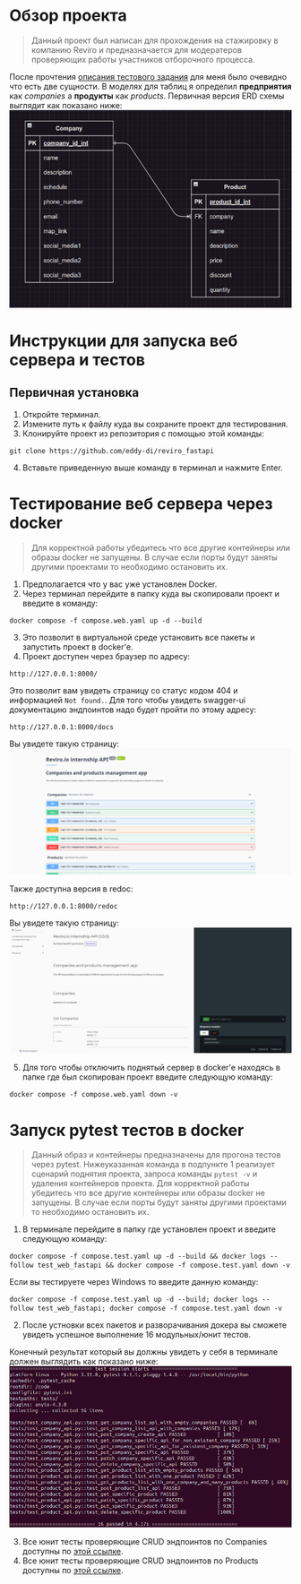 # Обзор проекта

> Данный проект был написан для прохождения на стажировку в компанию Reviro и предназначается для модератеров проверяющих работы участников отборочного процесса.

После прочтения [описания тестового задания](https://docs.google.com/document/d/1u-RQ5KCMiiICpnZUHaKV2IuE_KdX7aShbo3RmY6EpHI/edit) для меня было очевидно что есть две сущности. В моделях для таблиц я определил **предприятия** как *companies* а **продукты** как *products*.
Первичная версия ERD схемы выглядит как показано ниже:
![](./readme_images/initial_models.png)

# Инструкции для запуска веб сервера и тестов
## Первичная установка
1. Откройте терминал.
2. Измените путь к файлу куда вы сохраните проект для тестирования.
3. Клонируйте проект из репозитория с помощью этой команды:

```
git clone https://github.com/eddy-di/reviro_fastapi
```
4. Вставьте приведенную выше команду в терминал и нажмите Enter.

# Тестирование веб сервера через docker

> Для корректной работы убедитесь что все другие контейнеры или образы docker не запущены. В случае если порты будут заняты другими проектами то необходимо остановить их.

1. Предполагается что у вас уже установлен Docker.
2. Через терминал перейдите в папку куда вы скопировали проект и введите в команду:

```
docker compose -f compose.web.yaml up -d --build
```

3. Это позволит в виртуальной среде установить все пакеты и запустить проект в docker'e.
4. Проект доступен через браузер по адресу:

```
http://127.0.0.1:8000/
```

Это позволит вам увидеть страницу со статус кодом 404 и информацией `Not found.`. Для того чтобы увидеть swagger-ui документацию эндпоинтов надо будет пройти по этому адресу:

```
http://127.0.0.1:8000/docs
```

Вы увидете такую страницу:
![](./readme_images/swagger_ui_example.png)

Также доступна версия в redoc:

```
http://127.0.0.1:8000/redoc
```

Вы увидете такую страницу:
![](./readme_images/api_redoc_example.png)

5. Для того чтобы отключить поднятый сервер в docker'e находясь в папке где был скопирован проект введите следующую команду:

```
docker compose -f compose.web.yaml down -v
```

# Запуск pytest тестов в docker

> Данный образ и контейнеры предназначены для прогона тестов через pytest. Нижеуказанная команда в подпункте 1 реализует сценарий поднятия проекта, запроса команды `pytest -v` и удаления контейнеров проекта. Для корректной работы убедитесь что все другие контейнеры или образы docker не запущены. В случае если порты будут заняты другими проектами то необходимо остановить их.

1. В терминале перейдите в папку где установлен проект и введите следующую команду:

```
docker compose -f compose.test.yaml up -d --build && docker logs --follow test_web_fastapi && docker compose -f compose.test.yaml down -v
```

Если вы тестируете через Windows то введите данную команду:

```
docker compose -f compose.test.yaml up -d --build; docker logs --follow test_web_fastapi; docker compose -f compose.test.yaml down -v
```

2. После устновки всех пакетов и разворачивания докера вы сможете увидеть успешное выполнение 16 модульных/юнит тестов.

Конечный результат который вы должны увидеть у себя в терминале должен выглядить как показано ниже:
![](./readme_images/tests_example.png)

3. Все юнит тесты проверяющие CRUD эндпоинтов по Companies доступны по [этой ссылке](./tests/test_company_api.py).
3. Все юнит тесты проверяющие CRUD эндпоинтов по Products доступны по [этой ссылке](./tests/test_product_api.py).
